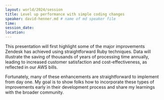 ```yaml
---
layout: world/2024/session
title: Level up performance with simple coding changes
speaker: david-henner.md # name of md speaker file
time: 
session_date: 
location: 
---
```


This presentation will first highlight some of the major improvements Zendesk has achieved using straightforward Ruby techniques. Data will illustrate the saving of thousands of years of processing time annually, leading to increased customer satisfaction and cost-effectiveness, as reflected in our AWS bills.

Fortunately, many of these enhancements are straightforward to implement from day one. My goal is to show folks how to incorporate these types of improvements early in their development process and share my learnings with the broader community.